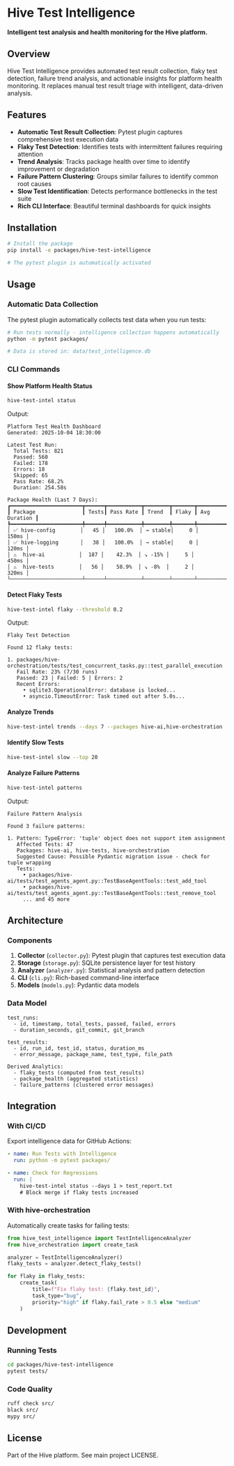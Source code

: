 # Hive Test Intelligence

**Intelligent test analysis and health monitoring for the Hive platform.**

## Overview

Hive Test Intelligence provides automated test result collection, flaky test detection, failure trend analysis, and actionable insights for platform health monitoring. It replaces manual test result triage with intelligent, data-driven analysis.

## Features

- **Automatic Test Result Collection**: Pytest plugin captures comprehensive test execution data
- **Flaky Test Detection**: Identifies tests with intermittent failures requiring attention
- **Trend Analysis**: Tracks package health over time to identify improvement or degradation
- **Failure Pattern Clustering**: Groups similar failures to identify common root causes
- **Slow Test Identification**: Detects performance bottlenecks in the test suite
- **Rich CLI Interface**: Beautiful terminal dashboards for quick insights

## Installation

```bash
# Install the package
pip install -e packages/hive-test-intelligence

# The pytest plugin is automatically activated
```

## Usage

### Automatic Data Collection

The pytest plugin automatically collects test data when you run tests:

```bash
# Run tests normally - intelligence collection happens automatically
python -m pytest packages/

# Data is stored in: data/test_intelligence.db
```

### CLI Commands

#### Show Platform Health Status

```bash
hive-test-intel status
```

Output:
```
Platform Test Health Dashboard
Generated: 2025-10-04 18:30:00

Latest Test Run:
  Total Tests: 821
  Passed: 560
  Failed: 178
  Errors: 18
  Skipped: 65
  Pass Rate: 68.2%
  Duration: 254.58s

Package Health (Last 7 Days):
┏━━━━━━━━━━━━━━━━━━━━━━━┳━━━━━━┳━━━━━━━━━━━┳━━━━━━━━┳━━━━━━━┳━━━━━━━━━━━━━━┓
┃ Package               ┃ Tests┃ Pass Rate ┃ Trend  ┃ Flaky ┃ Avg Duration ┃
┡━━━━━━━━━━━━━━━━━━━━━━━╇━━━━━━╇━━━━━━━━━━━╇━━━━━━━━╇━━━━━━━╇━━━━━━━━━━━━━━┩
│ ✅ hive-config        │   45 │   100.0%  │ → stable│     0 │        150ms │
│ ✅ hive-logging       │   38 │   100.0%  │ → stable│     0 │        120ms │
│ ⚠️  hive-ai           │  187 │    42.3%  │ ↘ -15% │     5 │        450ms │
│ ⚠️  hive-tests        │   56 │    58.9%  │ ↘ -8%  │     2 │        320ms │
└───────────────────────┴──────┴───────────┴────────┴───────┴──────────────┘
```

#### Detect Flaky Tests

```bash
hive-test-intel flaky --threshold 0.2
```

Output:
```
Flaky Test Detection

Found 12 flaky tests:

1. packages/hive-orchestration/tests/test_concurrent_tasks.py::test_parallel_execution
   Fail Rate: 23% (7/30 runs)
   Passed: 23 | Failed: 5 | Errors: 2
   Recent Errors:
     • sqlite3.OperationalError: database is locked...
     • asyncio.TimeoutError: Task timed out after 5.0s...
```

#### Analyze Trends

```bash
hive-test-intel trends --days 7 --packages hive-ai,hive-orchestration
```

#### Identify Slow Tests

```bash
hive-test-intel slow --top 20
```

#### Analyze Failure Patterns

```bash
hive-test-intel patterns
```

Output:
```
Failure Pattern Analysis

Found 3 failure patterns:

1. Pattern: TypeError: 'tuple' object does not support item assignment
   Affected Tests: 47
   Packages: hive-ai, hive-tests, hive-orchestration
   Suggested Cause: Possible Pydantic migration issue - check for tuple wrapping
   Tests:
     • packages/hive-ai/tests/test_agents_agent.py::TestBaseAgentTools::test_add_tool
     • packages/hive-ai/tests/test_agents_agent.py::TestBaseAgentTools::test_remove_tool
     ... and 45 more
```

## Architecture

### Components

1. **Collector** (`collector.py`): Pytest plugin that captures test execution data
2. **Storage** (`storage.py`): SQLite persistence layer for test history
3. **Analyzer** (`analyzer.py`): Statistical analysis and pattern detection
4. **CLI** (`cli.py`): Rich-based command-line interface
5. **Models** (`models.py`): Pydantic data models

### Data Model

```
test_runs:
  - id, timestamp, total_tests, passed, failed, errors
  - duration_seconds, git_commit, git_branch

test_results:
  - id, run_id, test_id, status, duration_ms
  - error_message, package_name, test_type, file_path

Derived Analytics:
  - flaky_tests (computed from test_results)
  - package_health (aggregated statistics)
  - failure_patterns (clustered error messages)
```

## Integration

### With CI/CD

Export intelligence data for GitHub Actions:

```yaml
- name: Run Tests with Intelligence
  run: python -m pytest packages/

- name: Check for Regressions
  run: |
    hive-test-intel status --days 1 > test_report.txt
    # Block merge if flaky tests increased
```

### With hive-orchestration

Automatically create tasks for failing tests:

```python
from hive_test_intelligence import TestIntelligenceAnalyzer
from hive_orchestration import create_task

analyzer = TestIntelligenceAnalyzer()
flaky_tests = analyzer.detect_flaky_tests()

for flaky in flaky_tests:
    create_task(
        title=f"Fix flaky test: {flaky.test_id}",
        task_type="bug",
        priority="high" if flaky.fail_rate > 0.5 else "medium"
    )
```

## Development

### Running Tests

```bash
cd packages/hive-test-intelligence
pytest tests/
```

### Code Quality

```bash
ruff check src/
black src/
mypy src/
```

## License

Part of the Hive platform. See main project LICENSE.
